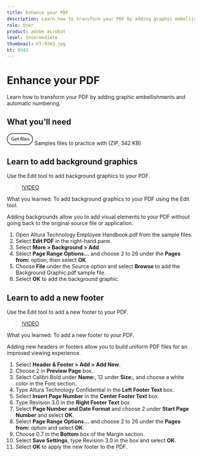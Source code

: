 ```yaml
---
title: Enhance your PDF
description: Learn how to transform your PDF by adding graphic embellishments and automatic numbering
role: User
product: adobe acrobat
level: Intermediate
thumbnail: KT-9343.jpg
kt: 9343
---
```

# Enhance your PDF

Learn how to transform your PDF by adding graphic embellishments and automatic numbering.

## What you’ll need

[![Get files](../assets/Getfiles.png)](../assets/Enhance.zip) Samples files to practice with (ZIP, 342 KB)

## Learn to add background graphics

Use the Edit tool to add background graphics to your PDF.

>[!VIDEO](https://video.tv.adobe.com/v/338746?hidetitle=true)

What you learned: To add background graphics to your PDF using the Edit tool.

Adding backgrounds allow you to add visual elements to your PDF without going back to the original source file or application.

1. Open Altura Technology Employee Handbook.pdf from the sample files.
1. Select **Edit PDF** in the right-hand pane. 
1. Select **More > Background > Add**.
1. Select **Page Range Options…** and choose 2 to 26 under the **Pages from:** option, then select **OK**.
1. Choose **File** under the Source option and select **Browse** to add the Background Graphic.pdf sample file.
1. Select **OK** to add the background graphic.

## Learn to add a new footer

Use the Edit tool to add a new footer to your PDF.

>[!VIDEO](https://video.tv.adobe.com/v/338745?hidetitle=true)

What you learned: To add a new footer to your PDF.

Adding new headers or footers allow you to build uniform PDF files for an improved viewing experience.

1. Select **Header & Footer > Add > Add New**.
1. Choose 2 in **Preview Page** box.
1. Select Calibri Bold under **Name:**, 12 under **Size:**, and choose a white color in the Font section.
1. Type Altura Technology Confidential in the **Left Footer Text** box.
1. Select **Insert Page Number** in the **Center Footer Text** box.
1. Type Revision 3.0 in the **Right Footer Text** box.
1. Select **Page Number and Date Format** and choose 2 under **Start Page Number** and select **OK**.
1. Select **Page Range Options…** and choose 2 to 26 under the **Pages from:** option and select **OK**.
1. Choose 0.7 in the **Bottom** box of the Margin section.
1. Select **Save Settings**, type Revision 3.0 in the box and select **OK**.
1. Select **OK** to apply the new footer to the PDF.


